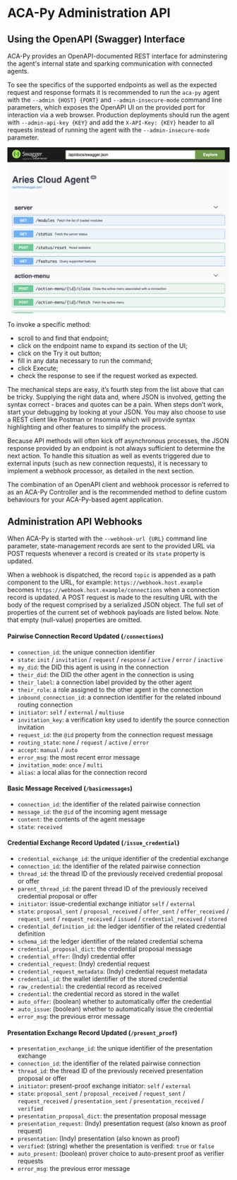 # ACA-Py Administration API

## Using the OpenAPI (Swagger) Interface

ACA-Py provides an OpenAPI-documented REST interface for adminstering the agent's internal state and sparking communication with connected agents.

To see the specifics of the supported endpoints as well as the expected request and response formats it is recommended to run the `aca-py` agent with the `--admin {HOST} {PORT}` and `--admin-insecure-mode` command line parameters, which exposes the OpenAPI UI on the provided port for interaction via a web browser. Production deployments should run the agent with `--admin-api-key {KEY}` and add the `X-API-Key: {KEY}` header to all requests instead of running the agent with the `--admin-insecure-mode` parameter.

![Admin API Screenshot](/docs/assets/adminApi.png)

To invoke a specific method:

 * scroll to and find that endpoint;
 * click on the endpoint name to expand its section of the UI;
 * click on the Try it out button;
 * fill in any data necessary to run the command;
 * click Execute;
 * check the response to see if the request worked as expected.

The mechanical steps are easy, it’s fourth step from the list above that can be tricky. Supplying the right data and, where JSON is involved, getting the syntax correct - braces and quotes can be a pain. When steps don’t work, start your debugging by looking at your JSON. You may also choose to use a REST client like Postman or Insomnia which will provide syntax highlighting and other features to simplify the process.

Because API methods will often kick off asynchronous processes, the JSON response provided by an endpoint is not always sufficient to determine the next action. To handle this situation as well as events triggered due to external inputs (such as new connection requests), it is necessary to implement a webhook processor, as detailed in the next section.

The combination of an OpenAPI client and webhook processor is referred to as an ACA-Py Controller and is the recommended method to define custom behaviours for your ACA-Py-based agent application.

## Administration API Webhooks

When ACA-Py is started with the `--webhook-url {URL}` command line parameter, state-management records are sent to the provided URL via POST requests whenever a record is created or its `state` property is updated.

When a webhook is dispatched, the record `topic` is appended as a path component to the URL, for example: `https://webhook.host.example` becomes `https://webhook.host.example/connections` when a connection record is updated. A POST request is made to the resulting URL with the body of the request comprised by a serialized JSON object. The full set of properties of the current set of webhook payloads are listed below. Note that empty (null-value) properties are omitted.

#### Pairwise Connection Record Updated (`/connections`)

 * `connection_id`: the unique connection identifier
 * `state`: `init` / `invitation` / `request` / `response` / `active` / `error` / `inactive`
 * `my_did`: the DID this agent is using in the connection
 * `their_did`: the DID the other agent in the connection is using
 * `their_label`: a connection label provided by the other agent
 * `their_role`: a role assigned to the other agent in the connection
 * `inbound_connection_id`: a connection identifier for the related inbound routing connection
 * `initiator`: `self` / `external` / `multiuse`
 * `invitation_key`: a verification key used to identify the source connection invitation
 * `request_id`: the `@id` property from the connection request message
 * `routing_state`: `none` / `request` / `active` / `error`
 * `accept`: `manual` / `auto`
 * `error_msg`: the most recent error message
 * `invitation_mode`: `once` / `multi`
 * `alias`: a local alias for the connection record

#### Basic Message Received (`/basicmessages`)

 * `connection_id`: the identifier of the related pairwise connection
 * `message_id`: the `@id` of the incoming agent message
 * `content`: the contents of the agent message
 * `state`: `received`

#### Credential Exchange Record Updated (`/issue_credential`)

* `credential_exchange_id`: the unique identifier of the credential exchange
* `connection_id`: the identifier of the related pairwise connection
* `thread_id`: the thread ID of the previously received credential proposal or offer
* `parent_thread_id`: the parent thread ID of the previously received credential proposal or offer
* `initiator`: issue-credential exchange initiator `self` / `external`
* `state`: `proposal_sent` / `proposal_received` / `offer_sent` / `offer_received` / `request_sent` / `request_received` / `issued` / `credential_received` / `stored`
* `credential_definition_id`: the ledger identifier of the related credential definition
* `schema_id`: the ledger identifier of the related credential schema
* `credential_proposal_dict`: the credential proposal message
* `credential_offer`: (Indy) credential offer
* `credential_request`: (Indy) credential request
* `credential_request_metadata`: (Indy) credential request metadata
* `credential_id`: the wallet identifier of the stored credential
* `raw_credential`: the credential record as received
* `credential`: the credential record as stored in the wallet
* `auto_offer`: (boolean) whether to automatically offer the credential
* `auto_issue`: (boolean) whether to automatically issue the credential
* `error_msg`: the previous error message

#### Presentation Exchange Record Updated (`/present_proof`)

 * `presentation_exchange_id`: the unique identifier of the presentation exchange
 * `connection_id`: the identifier of the related pairwise connection
 * `thread_id`: the thread ID of the previously received presentation proposal or offer
 * `initiator`: present-proof exchange initiator: `self` / `external`
 * `state`: `proposal_sent` / `proposal_received` / `request_sent` / `request_received` / `presentation_sent` / `presentation_received` / `verified`
 * `presentation_proposal_dict`: the presentation proposal message
 * `presentation_request`: (Indy) presentation request (also known as proof request)
 * `presentation`: (Indy) presentation (also known as proof)
 * `verified`: (string) whether the presentation is verified: `true` or `false`
 * `auto_present`: (boolean) prover choice to auto-present proof as verifier requests
 * `error_msg`: the previous error message
